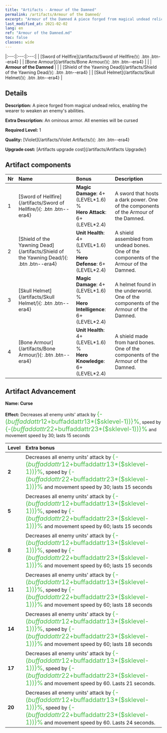 ```yaml
---
title: "Artifacts - Armour of the Damned"
permalink: /artifacts/Armour of the Damned/
excerpt: "Armour of the Damned A piece forged from magical undead relics, enabling the wearer to weaken an enemy's abilities."
last_modified_at: 2021-02-02
lang: en
ref: "Armour of the Damned.md"
toc: false
classes: wide
---
```


  |:---:|:---:|:---:| 
  | [Sword of Hellfire](/artifacts/Sword of Hellfire/){: .btn .btn--era4} |   | [Bone Armour](/artifacts/Bone Armour/){: .btn .btn--era4} | 
  |   | **Armour of the Damned** |  | 
  | [Shield of the Yawning Dead](/artifacts/Shield of the Yawning Dead/){: .btn .btn--era4} |   | [Skull Helmet](/artifacts/Skull Helmet/){: .btn .btn--era4} | 


## Details

 **Description:** A piece forged from magical undead relics, enabling the wearer to weaken an enemy's abilities.

 **Extra Description:** An ominous armor. All enemies will be cursed

 **Required Level:** 1

 **Quality:** [Violet](/artifacts/Violet Artifacts/){: .btn .btn--era4}

 **Upgrade cost:** [Artifacts upgrade cost](/artifacts/Artifacts Upgrade/)



## Artifact components

  | Nr |    Name    |   Bonus | Description | 
  |:---|:-----------|:--------|:------------| 
  | 1 | [Sword of Hellfire](/artifacts/Sword of Hellfire/){: .btn .btn--era4} | **Magic Damage**: 4+(LEVEL\*1.6) %<br/>**Hero Attack**: 6+(LEVEL\*2.4) | A sword that hosts a dark power. One of the components of the Armour of the Damned. | 
  | 2 | [Shield of the Yawning Dead](/artifacts/Shield of the Yawning Dead/){: .btn .btn--era4} | **Unit Health**: 4+(LEVEL\*1.6) %<br/>**Hero Defense**: 6+(LEVEL\*2.4) | A shield assembled from undead bones. One of the components of the Armour of the Damned. | 
  | 3 | [Skull Helmet](/artifacts/Skull Helmet/){: .btn .btn--era4} | **Magic Damage**: 4+(LEVEL\*1.6) %<br/>**Hero Intelligence**: 6+(LEVEL\*2.4) | A helmet found in the underworld. One of the components of the Armour of the Damned. | 
  | 4 | [Bone Armour](/artifacts/Bone Armour/){: .btn .btn--era4} | **Unit Health**: 4+(LEVEL\*1.6) %<br/>**Hero Knowledge**: 6+(LEVEL\*2.4) | A shield made from hard bones. One of the components of the Armour of the Damned. | 


## Artifact Advancement

 **Name: Curse**

 **Effect:** Decreases all enemy units' attack by <span style="color: #48b946;font-size:20px">{-($buffaddattr12+$buffaddattr13*($sklevel-1))}%</span>, speed by <span style="color: #48b946;font-size:20px">{-($buffaddattr22+$buffaddattr23*($sklevel-1))}%</span> and movement speed by 30; lasts 15 seconds

  |  Level  |    Extra bonus  | 
  |:--------|:----------------| 
  | **2** | Decreases all enemy units' attack by <span style="color: #48b946;font-size:20px">{-($buffaddattr12+$buffaddattr13*($sklevel-1))}%</span>, speed by <span style="color: #48b946;font-size:20px">{-($buffaddattr22+$buffaddattr23*($sklevel-1))}%</span> and movement speed by 30; lasts 15 seconds | 
  | **5** | Decreases all enemy units' attack by <span style="color: #48b946;font-size:20px">{-($buffaddattr12+$buffaddattr13*($sklevel-1))}%</span>, speed by <span style="color: #48b946;font-size:20px">{-($buffaddattr22+$buffaddattr23*($sklevel-1))}%</span> and movement speed by 60; lasts 15 seconds | 
  | **8** | Decreases all enemy units' attack by <span style="color: #48b946;font-size:20px">{-($buffaddattr12+$buffaddattr13*($sklevel-1))}%</span>, speed by <span style="color: #48b946;font-size:20px">{-($buffaddattr22+$buffaddattr23*($sklevel-1))}%</span> and movement speed by 60; lasts 15 seconds | 
  | **11** | Decreases all enemy units' attack by <span style="color: #48b946;font-size:20px">{-($buffaddattr12+$buffaddattr13*($sklevel-1))}%</span>, speed by <span style="color: #48b946;font-size:20px">{-($buffaddattr22+$buffaddattr23*($sklevel-1))}%</span> and movement speed by 60; lasts 18 seconds | 
  | **14** | Decreases all enemy units' attack by <span style="color: #48b946;font-size:20px">{-($buffaddattr12+$buffaddattr13*($sklevel-1))}%</span>, speed by <span style="color: #48b946;font-size:20px">{-($buffaddattr22+$buffaddattr23*($sklevel-1))}%</span> and movement speed by 60; lasts 18 seconds | 
  | **17** | Decreases all enemy units' attack by <span style="color: #48b946;font-size:20px">{-($buffaddattr12+$buffaddattr13*($sklevel-1))}%</span>, speed by <span style="color: #48b946;font-size:20px">{-($buffaddattr22+$buffaddattr23*($sklevel-1))}%</span> and movement speed by 60. Lasts 21 seconds. | 
  | **20** | Decreases all enemy units' attack by <span style="color: #48b946;font-size:20px">{-($buffaddattr12+$buffaddattr13*($sklevel-1))}%</span>, speed by <span style="color: #48b946;font-size:20px">{-($buffaddattr22+$buffaddattr23*($sklevel-1))}%</span> and movement speed by 60. Lasts 24 seconds. | 
